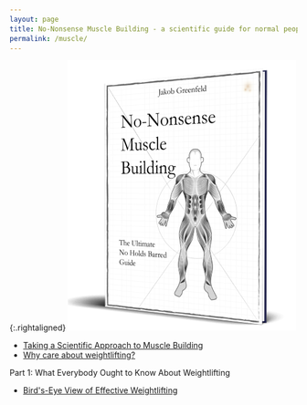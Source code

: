 ```yaml
---
layout: page
title: No-Nonsense Muscle Building - a scientific guide for normal people
permalink: /muscle/
---
```


{:.rightaligned}
![](/images/muscle2.png)

- [Taking a Scientific Approach to Muscle Building](/scientific)
- [Why care about weightlifting?](/why-care)

Part 1: What Everybody Ought to Know About Weightlifting

- [Bird's-Eye View of Effective Weightlifting](/bird)